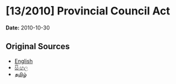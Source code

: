 # [13/2010] Provincial Council Act

**Date:** 2010-10-30

## Original Sources

- [English](https://documents.gov.lk/view/acts/2010/10/13-2010_E.pdf)
- [සිංහල](https://documents.gov.lk/view/acts/2010/10/13-2010_S.pdf)
- [தமிழ்](https://documents.gov.lk/view/acts/2010/10/13-2010_T.pdf)
